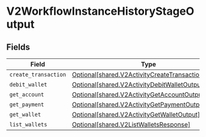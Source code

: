 # V2WorkflowInstanceHistoryStageOutput


## Fields

| Field                                                                                                          | Type                                                                                                           | Required                                                                                                       | Description                                                                                                    |
| -------------------------------------------------------------------------------------------------------------- | -------------------------------------------------------------------------------------------------------------- | -------------------------------------------------------------------------------------------------------------- | -------------------------------------------------------------------------------------------------------------- |
| `create_transaction`                                                                                           | [Optional[shared.V2ActivityCreateTransactionOutput]](../../models/shared/v2activitycreatetransactionoutput.md) | :heavy_minus_sign:                                                                                             | N/A                                                                                                            |
| `debit_wallet`                                                                                                 | [Optional[shared.V2ActivityDebitWalletOutput]](../../models/shared/v2activitydebitwalletoutput.md)             | :heavy_minus_sign:                                                                                             | N/A                                                                                                            |
| `get_account`                                                                                                  | [Optional[shared.V2ActivityGetAccountOutput]](../../models/shared/v2activitygetaccountoutput.md)               | :heavy_minus_sign:                                                                                             | N/A                                                                                                            |
| `get_payment`                                                                                                  | [Optional[shared.V2ActivityGetPaymentOutput]](../../models/shared/v2activitygetpaymentoutput.md)               | :heavy_minus_sign:                                                                                             | N/A                                                                                                            |
| `get_wallet`                                                                                                   | [Optional[shared.V2ActivityGetWalletOutput]](../../models/shared/v2activitygetwalletoutput.md)                 | :heavy_minus_sign:                                                                                             | N/A                                                                                                            |
| `list_wallets`                                                                                                 | [Optional[shared.V2ListWalletsResponse]](../../models/shared/v2listwalletsresponse.md)                         | :heavy_minus_sign:                                                                                             | N/A                                                                                                            |